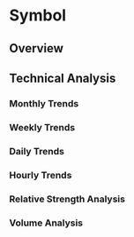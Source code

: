 # Symbol

## Overview

## Technical Analysis

### Monthly Trends

### Weekly Trends

### Daily Trends

### Hourly Trends

### Relative Strength Analysis

### Volume Analysis